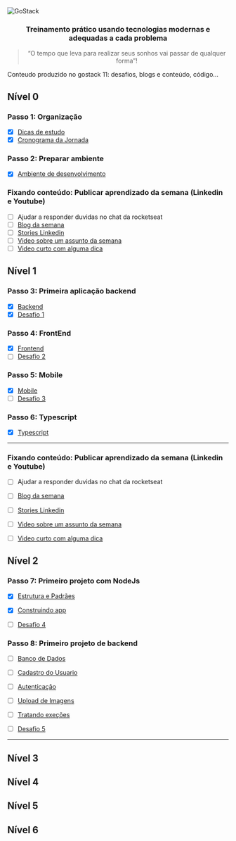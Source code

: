 <img alt="GoStack" src="https://storage.googleapis.com/golden-wind/bootcamp-gostack/header-desafios.png" />

<h3 align="center">
  Treinamento prático usando tecnologias modernas e adequadas a cada problema
</h3>

<blockquote align="center">“O tempo que leva para realizar seus sonhos vai passar de qualquer forma”!</blockquote>

Conteudo produzido no gostack 11: desafios, blogs e conteúdo, código...

## Nível 0
### Passo 1: Organização
- [x] [Dicas de estudo](https://github.com/gislainejessica/BootCamp-11/blob/master/dicas.md)
- [x] [Cronograma da Jornada ](https://www.notion.so/Cronograma-de-estudos-d3ec0890b55049ffb8e98e4327478250)

### Passo 2: Preparar ambiente
- [x] [Ambiente de desenvolvimento](https://github.com/gislainejessica/BootCamp-11/blob/master/ambiente-dev.md)

### Fixando conteúdo: Publicar aprendizado da semana (Linkedin e Youtube)
- [ ] Ajudar a responder duvidas no chat da rocketseat
- [ ] [Blog da semana]()
- [ ] [Stories Linkedin]()
- [ ] [Video sobre um assunto da semana]()
- [ ] [Video curto com alguma dica]()

## Nível 1
### Passo 3: Primeira aplicação backend
- [x] [Backend](https://github.com/gislainejessica/BootCamp-11/blob/master/backend-first.md)
- [x] [Desafio 1]()

### Passo 4: FrontEnd
- [x] [Frontend](https://github.com/gislainejessica/BootCamp-11/blob/master/frontend-first.md)
- [ ] [Desafio 2]()

### Passo 5: Mobile
- [x] [Mobile](https://github.com/gislainejessica/BootCamp-11/blob/master/mobile-first.md)
- [ ] [Desafio 3]()

### Passo 6: Typescript
- [x] [Typescript](https://github.com/gislainejessica/BootCamp-11/blob/master/01-Typescript.md)


---


### Fixando conteúdo: Publicar aprendizado da semana (Linkedin e Youtube)
- [ ] Ajudar a responder duvidas no chat da rocketseat
- [ ] [Blog da semana]()
- [ ] [Stories Linkedin]()
- [ ] [Video sobre um assunto da semana]()
- [ ] [Video curto com alguma dica]()


## Nível 2

### Passo 7: Primeiro projeto com NodeJs
- [x] [Estrutura e Padrães](https://github.com/gislainejessica/goStack-11/tree/master/first-node-type)
- [x] [Construindo app](https://github.com/gislainejessica/goStack-11/tree/master/first-node-type)
- [ ] [Desafio 4]()


### Passo 8: Primeiro projeto de backend
- [ ] [Banco de Dados]()
- [ ] [Cadastro do Usuario]()
- [ ] [Autenticação]()
- [ ] [Upload de Imagens]()
- [ ] [Tratando exeções]()
- [ ] [Desafio 5]()


---


## Nível 3

## Nível 4

## Nível 5

## Nível 6
